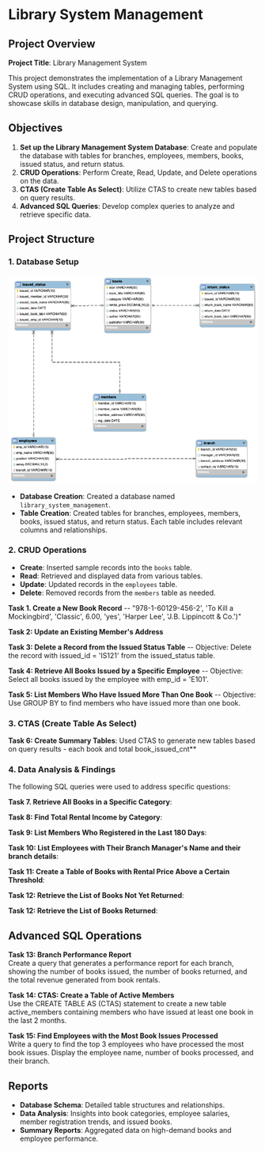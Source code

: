 # Library System Management

## Project Overview

**Project Title**: Library Management System  

This project demonstrates the implementation of a Library Management System using SQL. It includes creating and managing tables, performing CRUD operations, and executing advanced SQL queries. The goal is to showcase skills in database design, manipulation, and querying.

## Objectives

1. **Set up the Library Management System Database**: Create and populate the database with tables for branches, employees, members, books, issued status, and return status.
2. **CRUD Operations**: Perform Create, Read, Update, and Delete operations on the data.
3. **CTAS (Create Table As Select)**: Utilize CTAS to create new tables based on query results.
4. **Advanced SQL Queries**: Develop complex queries to analyze and retrieve specific data.

## Project Structure

### 1. Database Setup
![ERD](https://github.com/Outlaw-Gypsy/Library_system/blob/main/library_sys_mgmt.png)

- **Database Creation**: Created a database named `library_system_management`.
- **Table Creation**: Created tables for branches, employees, members, books, issued status, and return status. Each table includes relevant columns and relationships.

### 2. CRUD Operations

- **Create**: Inserted sample records into the `books` table.
- **Read**: Retrieved and displayed data from various tables.
- **Update**: Updated records in the `employees` table.
- **Delete**: Removed records from the `members` table as needed.

**Task 1. Create a New Book Record**
-- "978-1-60129-456-2', 'To Kill a Mockingbird', 'Classic', 6.00, 'yes', 'Harper Lee', 'J.B. Lippincott & Co.')"

**Task 2: Update an Existing Member's Address**

**Task 3: Delete a Record from the Issued Status Table**
-- Objective: Delete the record with issued_id = 'IS121' from the issued_status table.

**Task 4: Retrieve All Books Issued by a Specific Employee**
-- Objective: Select all books issued by the employee with emp_id = 'E101'.

**Task 5: List Members Who Have Issued More Than One Book**
-- Objective: Use GROUP BY to find members who have issued more than one book.

### 3. CTAS (Create Table As Select)

**Task 6: Create Summary Tables**: Used CTAS to generate new tables based on query results - each book and total book_issued_cnt**

### 4. Data Analysis & Findings

The following SQL queries were used to address specific questions:

**Task 7. Retrieve All Books in a Specific Category**:

**Task 8: Find Total Rental Income by Category**:

**Task 9: List Members Who Registered in the Last 180 Days**:

**Task 10: List Employees with Their Branch Manager's Name and their branch details**:

**Task 11: Create a Table of Books with Rental Price Above a Certain Threshold**:

**Task 12: Retrieve the List of Books Not Yet Returned**:

**Task 12: Retrieve the List of Books Returned**:

## Advanced SQL Operations

**Task 13: Branch Performance Report**  
Create a query that generates a performance report for each branch, showing the number of books issued, the number of books returned, and the total revenue generated from book rentals.

**Task 14: CTAS: Create a Table of Active Members**  
Use the CREATE TABLE AS (CTAS) statement to create a new table active_members containing members who have issued at least one book in the last 2 months.

**Task 15: Find Employees with the Most Book Issues Processed**  
Write a query to find the top 3 employees who have processed the most book issues. Display the employee name, number of books processed, and their branch.

## Reports

- **Database Schema**: Detailed table structures and relationships.
- **Data Analysis**: Insights into book categories, employee salaries, member registration trends, and issued books.
- **Summary Reports**: Aggregated data on high-demand books and employee performance.
